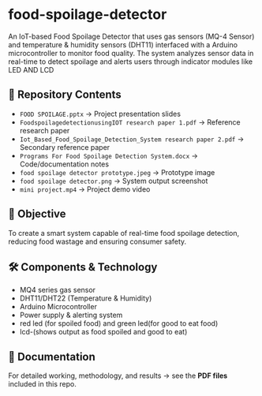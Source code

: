 # food-spoilage-detector
An IoT-based Food Spoilage Detector that uses gas sensors (MQ-4 Sensor) and temperature &amp; humidity sensors (DHT11) interfaced with a Arduino microcontroller to monitor food quality. The system analyzes sensor data in real-time to detect spoilage and alerts users through indicator modules like LED AND LCD

## 📂 Repository Contents
- `FOOD SPOILAGE.pptx` → Project presentation slides  
- `FoodspoilagedetectionusingIOT research paper 1.pdf` → Reference research paper  
- `Iot_Based_Food_Spoilage_Detection_System research paper 2.pdf` → Secondary reference paper  
- `Programs For Food Spoilage Detection System.docx` → Code/documentation notes  
- `food spoilage detector prototype.jpeg` → Prototype image  
- `food spoilage detector.png` → System output screenshot  
- `mini project.mp4` → Project demo video  

## 🎯 Objective
To create a smart system capable of real-time food spoilage detection, reducing food wastage and ensuring consumer safety.

## 🛠️ Components & Technology
- MQ4 series gas sensor 
- DHT11/DHT22 (Temperature & Humidity)  
- Arduino Microcontroller  
- Power supply & alerting system
- red led (for spoiled food) and green led(for good to eat food)
- lcd-(shows output as food spoiled and good to eat) 

## 📖 Documentation
For detailed working, methodology, and results → see the **PDF files** included in this repo.
